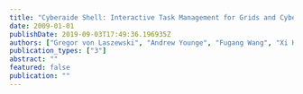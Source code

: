 ```yaml
---
title: "Cyberaide Shell: Interactive Task Management for Grids and Cyberinfrastructure"
date: 2009-01-01
publishDate: 2019-09-03T17:49:36.196935Z
authors: ["Gregor von Laszewski", "Andrew Younge", "Fugang Wang", "Xi He"]
publication_types: ["3"]
abstract: ""
featured: false
publication: ""
---
```


